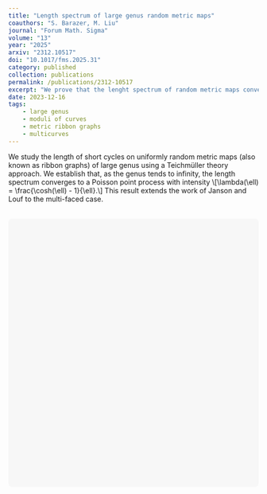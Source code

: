 ```yaml
---
title: "Length spectrum of large genus random metric maps"
coauthors: "S. Barazer, M. Liu"
journal: "Forum Math. Sigma"
volume: "13"
year: "2025"
arxiv: "2312.10517"
doi: "10.1017/fms.2025.31"
category: published
collection: publications
permalink: /publications/2312-10517
excerpt: "We prove that the lenght spectrum of random metric maps converges to a Poisson point process in the large genus limit."
date: 2023-12-16
tags:
    - large genus
    - moduli of curves
    - metric ribbon graphs
    - multicurves
---
```


We study the length of short cycles on uniformly random metric maps (also known as ribbon graphs) of large genus using a Teichmüller theory approach. We establish that, as the genus tends to infinity, the length spectrum converges to a Poisson point process with intensity
\\[\lambda(\ell) = \frac{\cosh(\ell) - 1}{\ell}.\\]
This result extends the work of Janson and Louf to the multi-faced case.

<br>

<style>
  #chart-container {
    height: 500px;
  }

  @media (max-width: 768px) {
    #chart-container {
      height: 400px;
    }
  }

  @media (max-width: 480px) {
    #chart-container {
      height: 300px;
    }
  }
</style>

<div id="chart-container" style="max-width: 100%; margin: auto; background-color: #f7f7f7; padding: 20px; border-radius: 8px;">
  <canvas id="lengthSpectrumChart"></canvas>
</div>

<script src="https://cdnjs.cloudflare.com/ajax/libs/Chart.js/3.9.1/chart.min.js"></script>
<script>
document.addEventListener('DOMContentLoaded', function() {
  if (typeof Chart === 'undefined') {
    console.error('Chart.js failed to load');
    return;
  }

  try {
    const ctx = document.getElementById('lengthSpectrumChart').getContext('2d');

    // All your data arrays
    const labels = [
      0.08, 0.16, 0.24, 0.32, 0.40, 0.48, 0.56, 0.64, 0.72, 0.80,
      0.88, 0.96, 1.04, 1.12, 1.20, 1.28, 1.36, 1.44, 1.52, 1.60,
      1.68, 1.76, 1.84, 1.92, 2.00, 2.08, 2.16, 2.24, 2.32, 2.40,
      2.48, 2.56, 2.64, 2.72, 2.80, 2.88, 2.96, 3.04, 3.12, 3.20,
      3.28, 3.36, 3.44, 3.52, 3.60, 3.68, 3.76, 3.84, 3.92, 4.00
    ];

    const g2 = [
      0.1250, 0.1125, 0.2125, 0.2125, 0.2125, 0.2375, 0.2750, 0.4875, 0.5000, 0.5250,
      0.4875, 0.6625, 0.6625, 0.5375, 0.6375, 0.7875, 0.9000, 0.7875, 0.9375, 0.7250,
      0.9000, 0.8125, 1.0875, 1.2875, 1.2250, 1.2000, 1.4000, 1.3375, 1.4375, 1.6625,
      1.5000, 1.4375, 1.6000, 1.5750, 1.4875, 1.5125, 1.7000, 1.8500, 1.6500, 1.8750,
      1.8250, 1.7000, 1.7375, 2.0375, 1.8500, 1.7500, 1.7250, 1.9125, 2.1625, 2.2500
    ];

    const g8 = [
      0.1125, 0.0750, 0.1250, 0.2375, 0.1500, 0.2000, 0.2625, 0.4875, 0.4125, 0.4125,
      0.4500, 0.6000, 0.5000, 0.7875, 0.7750, 0.6000, 0.9500, 0.9250, 0.9750, 0.8500,
      1.1750, 1.1875, 1.1250, 1.1000, 1.2375, 1.3125, 1.4625, 1.4625, 1.3750, 1.9000,
      1.8125, 2.0500, 1.8750, 2.1375, 2.1500, 2.2250, 2.4125, 2.5500, 2.7625, 2.8375,
      2.7750, 2.9375, 3.2500, 3.5000, 3.6375, 3.4250, 3.6625, 4.1125, 4.5125, 4.3625
    ];

    const g64 = [
      0.0500, 0.0625, 0.1250, 0.1375, 0.1750, 0.2125, 0.2625, 0.3375, 0.2875, 0.3875,
      0.3625, 0.4875, 0.5875, 0.5125, 0.6750, 0.8750, 0.6750, 0.9000, 0.8500, 1.0250,
      1.0625, 1.2000, 1.0750, 1.1500, 1.6125, 1.4875, 1.4875, 1.5625, 1.3625, 1.6625,
      2.1250, 2.0750, 2.1250, 2.2750, 2.5000, 2.7875, 2.6250, 2.7375, 3.1625, 3.6750,
      3.3375, 3.9500, 3.8500, 4.1375, 4.3875, 4.3875, 5.2250, 5.2875, 5.5875, 5.7875
    ];

    const prediction = labels.map(x => (Math.cosh(x) - 1) / x);

    // Chart data configuration
    const data = {
      labels: labels,
      datasets: [
        {
          label: 'g = 2',
          data: g2,
          backgroundColor: 'rgba(66, 133, 244, 0.6)', // blue
          type: 'bar',
          borderWidth: 0,
        },
        {
          label: 'g = 8',
          data: g8,
          backgroundColor: 'rgba(234, 67, 53, 0.6)', // red
          type: 'bar',
          borderWidth: 0,
        },
        {
          label: 'g = 64',
          data: g64,
          backgroundColor: 'rgba(251, 188, 5, 0.6)', // yellow
          type: 'bar',
          borderWidth: 0,
        },
        {
          label: 'λ',
          data: prediction,
          borderColor: 'rgba(52, 168, 83, 0.9)', // green
          type: 'line',
          fill: false,
          borderWidth: 3,
          tension: 0.3,
          pointRadius: 0
        }
      ]
    };

    // Chart options configuration
    const options = {
      responsive: true,
      maintainAspectRatio: false,
      scales: {
        x: {
          title: {
            display: true,
            text: 'Cycle Length',
            color: '#555555',
            font: { family: "'IBM Plex Sans', -apple-system, BlinkMacSystemFont, 'Segoe UI', Roboto, Helvetica, Arial, sans-serif" }
          },
          ticks: {
            color: '#555555',
            font: { family: "'IBM Plex Sans', -apple-system, BlinkMacSystemFont, 'Segoe UI', Roboto, Helvetica, Arial, sans-serif" }
          },
          grid: {
            color: 'rgba(0,0,0,0.1)'
          }
        },
        y: {
          beginAtZero: true,
          title: {
            display: true,
            text: 'Density',
            color: '#555555',
            font: { family: "'IBM Plex Sans', -apple-system, BlinkMacSystemFont, 'Segoe UI', Roboto, Helvetica, Arial, sans-serif" }
          },
          ticks: {
            color: '#555555',
            font: { family: "'IBM Plex Sans', -apple-system, BlinkMacSystemFont, 'Segoe UI', Roboto, Helvetica, Arial, sans-serif" }
          },
          grid: {
            color: 'rgba(0,0,0,0.1)'
          }
        }
      },
      plugins: {
        legend: {
          position: 'top',
          labels: {
            color: '#555555',
            font: { family: "'IBM Plex Sans', -apple-system, BlinkMacSystemFont, 'Segoe UI', Roboto, Helvetica, Arial, sans-serif" }
          }
        },
        title: {
          display: true,
          text: 'Rescaled length spectra of 10^3 uniform random metric unicellular maps',
          color: '#555555',
          font: { family: "'IBM Plex Sans', -apple-system, BlinkMacSystemFont, 'Segoe UI', Roboto, Helvetica, Arial, sans-serif", size: 16 }
        }
      }
    };

    // Create the chart
    new Chart(ctx, { type: 'bar', data: data, options: options });
    
  } catch (error) {
    console.error('Chart initialization failed:', error);
  }
});
</script>